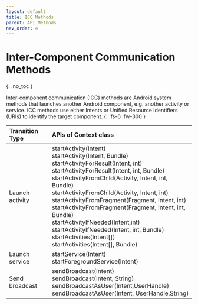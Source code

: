 ```yaml
---
layout: default
title: ICC Methods
parent: API Methods
nav_order: 4
---
```


# Inter-Component Communication Methods
{: .no_toc }

Inter-component communication (ICC) methods are Android system methods that launches another Android component, e.g. another activity or service.
ICC methods use either Intents or Unified Resource Identifiers (URIs) to identify the target component.
{: .fs-6 .fw-300 }

| Transition Type| APIs of Context class|
|:------------------|:-----------------------------------|
| Launch activity  | startActivity(Intent)<br>startActivity(Intent, Bundle)<br> startActivityForResult(Intent, int)<br> startActivityForResult(Intent, int, Bundle)<br> startActivityFromChild(Activity, Intent, int, Bundle)<br> startActivityFromChild(Activity, Intent, int)<br>startActivityFromFragment(Fragment, Intent, int)<br> startActivityFromFragment(Fragment, Intent, int, Bundle)<br> startActivityIfNeeded(Intent,int)<br> startActivityIfNeeded(Intent, int, Bundle)<br> startActivities(Intent[])<br>startActivities(Intent[], Bundle)|
| Launch service   | startService(Intent)<br>startForegroundService(Intent)|
| Send broadcast   | sendBroadcast(Intent)<br>sendBroadcast(Intent, String)<br>sendBroadcastAsUser(Intent,UserHandle)<br>sendBroadcastAsUser(Intent, UserHandle,String) |